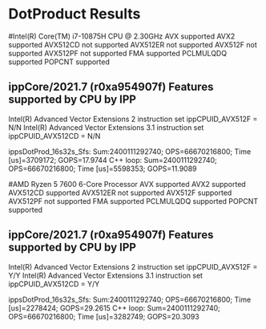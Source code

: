 # DotProduct  Results








#Intel(R) Core(TM) i7-10875H CPU @ 2.30GHz
AVX supported
AVX2 supported
AVX512CD not supported
AVX512ER not supported
AVX512F not supported
AVX512PF not supported
FMA supported
PCLMULQDQ supported
POPCNT supported

ippCore/2021.7 (r0xa954907f)
Features supported by CPU       by IPP
-----------------------------------------
Intel(R) Advanced Vector Extensions 2 instruction set
  ippCPUID_AVX512F    = N/N
Intel(R) Advanced Vector Extensions 3.1 instruction set
  ippCPUID_AVX512CD   = N/N

ippsDotProd_16s32s_Sfs: Sum:2400111292740; OPS=66670216800; Time [us]=3709172; GOPS=17.9744
C++ loop: Sum=2400111292740; OPS=66670216800; Time [us]=5598353; GOPS=11.9089







#AMD Ryzen 5 7600 6-Core Processor
AVX supported
AVX2 supported
AVX512CD supported
AVX512ER not supported
AVX512F supported
AVX512PF not supported
FMA supported
PCLMULQDQ supported
POPCNT supported

ippCore/2021.7 (r0xa954907f)
Features supported by CPU       by IPP
-----------------------------------------
Intel(R) Advanced Vector Extensions 2 instruction set
  ippCPUID_AVX512F    = Y/Y
Intel(R) Advanced Vector Extensions 3.1 instruction set
  ippCPUID_AVX512CD   = Y/Y

ippsDotProd_16s32s_Sfs: Sum:2400111292740; OPS=66670216800; Time [us]=2278424; GOPS=29.2615
C++ loop: Sum=2400111292740; OPS=66670216800; Time [us]=3282749; GOPS=20.3093

